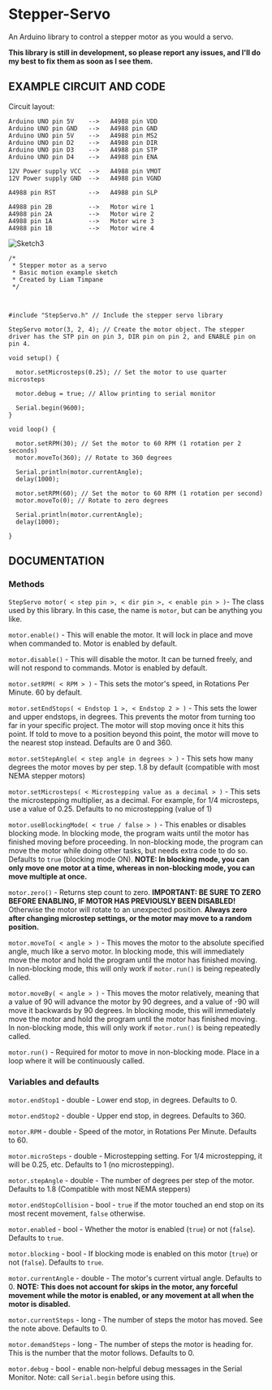 # Stepper-Servo
An Arduino library to control a stepper motor as you would a servo.

**This library is still in development, so please report any issues, and I'll do my best to fix them as soon as I see them.**

## EXAMPLE CIRCUIT AND CODE


Circuit layout:
```
Arduino UNO pin 5V    -->   A4988 pin VDD
Arduino UNO pin GND   -->   A4988 pin GND
Arduino UNO pin 5V    -->   A4988 pin MS2
Arduino UNO pin D2    -->   A4988 pin DIR
Arduino UNO pin D3    -->   A4988 pin STP
Arduino UNO pin D4    -->   A4988 pin ENA

12V Power supply VCC  -->   A4988 pin VMOT
12V Power supply GND  -->   A4988 pin VGND

A4988 pin RST         -->   A4988 pin SLP

A4988 pin 2B          -->   Motor wire 1
A4988 pin 2A          -->   Motor wire 2
A4988 pin 1A          -->   Motor wire 3
A4988 pin 1B          -->   Motor wire 4
```


![Sketch3](https://user-images.githubusercontent.com/62073336/182631033-084fe140-caa6-464d-8442-d0df0c561677.png)



```
/*
 * Stepper motor as a servo
 * Basic motion example sketch
 * Created by Liam Timpane
 */



#include "StepServo.h" // Include the stepper servo library

StepServo motor(3, 2, 4); // Create the motor object. The stepper driver has the STP pin on pin 3, DIR pin on pin 2, and ENABLE pin on pin 4.

void setup() {
  
  motor.setMicrosteps(0.25); // Set the motor to use quarter microsteps
  
  motor.debug = true; // Allow printing to serial monitor
  
  Serial.begin(9600);
}

void loop() {
  
  motor.setRPM(30); // Set the motor to 60 RPM (1 rotation per 2 seconds)
  motor.moveTo(360); // Rotate to 360 degrees
  
  Serial.println(motor.currentAngle);
  delay(1000);

  motor.setRPM(60); // Set the motor to 60 RPM (1 rotation per second)
  motor.moveTo(0); // Rotate to zero degrees
  
  Serial.println(motor.currentAngle);
  delay(1000);
  
}
```

## DOCUMENTATION


### Methods
`StepServo motor( < step pin >, < dir pin >, < enable pin > )`- The class used by this library. In this case, the name is `motor`, but can be anything you like.


`motor.enable()` - This will enable the motor. It will lock in place and move when commanded to. Motor is enabled by default.

`motor.disable()` - This will disable the motor. It can be turned freely, and will not respond to commands. Motor is enabled by default.

`motor.setRPM( < RPM > )` - This sets the motor's speed, in Rotations Per Minute. 60 by default.

`motor.setEndStops( < Endstop 1 >, < Endstop 2 > )` - This sets the lower and upper endstops, in degrees. This prevents the motor from turning too far in your specific project. The motor will stop moving once it hits this point. If told to move to a position beyond this point, the motor will move to the nearest stop instead. Defaults are 0 and 360.

`motor.setStepAngle( < step angle in degrees > )` - This sets how many degrees the motor moves by per step. 1.8 by default (compatible with most NEMA stepper motors)

`motor.setMicrosteps( < Microstepping value as a decimal > )` - This sets the microstepping multiplier, as a decimal. For example, for 1/4 microsteps, use a value of 0.25. Defaults to no microstepping (value of 1)

`motor.useBlockingMode( < true / false > )` - This enables or disables blocking mode. In blocking mode, the program waits until the motor has finished moving before proceeding. In non-blocking mode, the program can move the motor while doing other tasks, but needs extra code to do so. Defaults to `true` (blocking mode ON).
**NOTE: In blocking mode, you can only move one motor at a time, whereas in non-blocking mode, you can move multiple at once.**

`motor.zero()` - Returns step count to zero.
**IMPORTANT: BE SURE TO ZERO BEFORE ENABLING, IF MOTOR HAS PREVIOUSLY BEEN DISABLED!** Otherwise the motor will rotate to an unexpected position.
**Always zero after changing microstep settings, or the motor may move to a random position.**

`motor.moveTo( < angle > )` - This moves the motor to the absolute specified angle, much like a servo motor. In blocking mode, this will immediately move the motor and hold the program until the motor has finished moving. In non-blocking mode, this will only work if `motor.run()` is being repeatedly called.

`motor.moveBy( < angle > )` - This moves the motor relatively, meaning that a value of 90 will advance the motor by 90 degrees, and a value of -90 will move it backwards by 90 degrees. In blocking mode, this will immediately move the motor and hold the program until the motor has finished moving. In non-blocking mode, this will only work if `motor.run()` is being repeatedly called.

`motor.run()` - Required for motor to move in non-blocking mode. Place in a loop where it will be continuously called.

### Variables and defaults

`motor.endStop1` - double - Lower end stop, in degrees. Defaults to 0.

`motor.endStop2` - double - Upper end stop, in degrees. Defaults to 360.

`motor.RPM` - double - Speed of the motor, in Rotations Per Minute. Defaults to 60.

`motor.microSteps` - double - Microstepping setting. For 1/4 microstepping, it will be 0.25, etc. Defaults to 1 (no microstepping).

`motor.stepAngle` - double - The number of degrees per step of the motor. Defaults to 1.8 (Compatible with most NEMA steppers)

`motor.endStopCollision` - bool - `true` if the motor touched an end stop on its most recent movement, `false` otherwise.

`motor.enabled` - bool - Whether the motor is enabled (`true`) or not (`false`). Defaults to `true`.

`motor.blocking` - bool - If blocking mode is enabled on this motor (`true`) or not (`false`). Defaults to `true`.

`motor.currentAngle` - double - The motor's current virtual angle. Defaults to 0.
**NOTE: This does not account for skips in the motor, any forceful movement while the motor is enabled, or any movement at all when the motor is disabled.**

`motor.currentSteps` - long - The number of steps the motor has moved. See the note above. Defaults to 0.

`motor.demandSteps` - long - The number of steps the motor is heading for. This is the number that the motor follows. Defaults to 0.

`motor.debug` - bool - enable non-helpful debug messages in the Serial Monitor. Note: call `Serial.begin` before using this.
